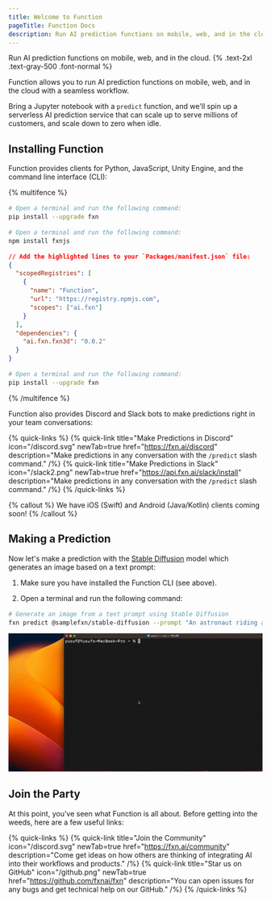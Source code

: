 ```yaml
---
title: Welcome to Function
pageTitle: Function Docs
description: Run AI prediction functions on mobile, web, and in the cloud.
---
```


Run AI prediction functions on mobile, web, and in the cloud. {% .text-2xl .text-gray-500 .font-normal %}

Function allows you to run AI prediction functions on mobile, web, and in the cloud with a seamless workflow.

Bring a Jupyter notebook with a `predict` function, and we'll spin up a serverless AI prediction service that can scale up to serve millions of customers, and scale down to zero when idle.

## Installing Function
Function provides clients for Python, JavaScript, Unity Engine, and the command line interface (CLI):

{% multifence %}

```bash {% framework="python" %}
# Open a terminal and run the following command:
pip install --upgrade fxn
```

```bash {% framework="javascript" %}
# Open a terminal and run the following command:
npm install fxnjs
```

```json {% framework="unity" highlight=["3..9", 11] %}
// Add the highlighted lines to your `Packages/manifest.json` file:
{
  "scopedRegistries": [
    {
      "name": "Function",
      "url": "https://registry.npmjs.com",
      "scopes": ["ai.fxn"]
    }
  ],
  "dependencies": {
    "ai.fxn.fxn3d": "0.0.2"
  }
}
```

```bash {% framework="cli" %}
# Open a terminal and run the following command:
pip install --upgrade fxn
```

{% /multifence %}

Function also provides Discord and Slack bots to make predictions right in your team conversations:

{% quick-links %}
{% quick-link title="Make Predictions in Discord" icon="/discord.svg" newTab=true href="https://fxn.ai/discord" description="Make predictions in any conversation with the `/predict` slash command." /%}
{% quick-link title="Make Predictions in Slack" icon="/slack2.png" newTab=true href="https://api.fxn.ai/slack/install" description="Make predictions in any conversation with the `/predict` slash command." /%}
{% /quick-links %}

{% callout %} We have iOS (Swift) and Android (Java/Kotlin) clients coming soon! {% /callout %}

## Making a Prediction
Now let's make a prediction with the [Stable Diffusion](https://fxn.ai/@samplefxn/stable-diffusion) model which generates an image based on a text prompt:

1. Make sure you have installed the Function CLI (see above).

2. Open a terminal and run the following command:

```bash
# Generate an image from a text prompt using Stable Diffusion
fxn predict @samplefxn/stable-diffusion --prompt "An astronaut riding a horse on mars"
```

![predict](https://raw.githubusercontent.com/fxnai/.github/main/predict.gif)

## Join the Party
At this point, you've seen what Function is all about. Before getting into the weeds, here are a few useful links:

{% quick-links %}
{% quick-link title="Join the Community" icon="/discord.svg" newTab=true href="https://fxn.ai/community" description="Come get ideas on how others are thinking of integrating AI into their workflows and products." /%}
{% quick-link title="Star us on GitHub" icon="/github.png" newTab=true href="https://github.com/fxnai/fxn" description="You can open issues for any bugs and get technical help on our GitHub." /%}
{% /quick-links %}